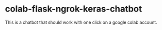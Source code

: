 # colab-flask-ngrok-keras-chatbot
This is a chatbot that should work with one click on a google colab account.
